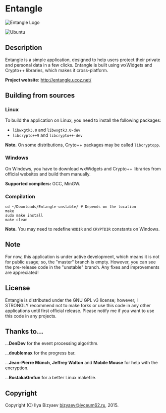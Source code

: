 # Entangle
![Entangle Logo](http://entangle.ucoz.net/text_logo.png)

![Ubuntu](http://entangle.ucoz.net/Screenshots/Ubuntu_with_theme.png)
## Description
Entangle is a simple application, designed to help users protect their private and personal data in a few clicks.
Entangle is built using wxWidgets and Crypto++ libraries, which makes it cross-platform.

**Project website:** http://entangle.ucoz.net/
## Building from sources
### Linux
To build the application on Linux, you need to install the following packages:
- `libwxgtk3.0` and `libwxgtk3.0-dev`
- `libcrypto++9` and `libcrypto++-dev`

**Note.** On some distributions, Cryto++ packages may be called `libcryptopp`.

### Windows
On Windows, you have to download wxWidgets and Crypto++ libraries from official websites and build them manually.

**Supported compilers:** GCC, MinGW.

### Compilation
```
cd ~/Downloads/Entangle-unstable/ # Depends on the location
make
sudo make install
make clean
```
**Note.** You may need to redefine `WXDIR` and `CRYPTDIR` constants on Windows.

## Note
For now, this application is under active development, which means it is not for public usage; so, the "master" branch is empty. However, you can see the pre-release code in the "unstable" branch.
Any fixes and improvements are appreciated!
## License
Entangle is distributed under the GNU GPL v3 license; however, I STRONGLY recommend not to make forks or use this code in any other applications until first official release.
Please notify me if you want to use this code in any projects.
## Thanks to...
...**DenDev** for the event processing algorithm.

...**doublemax** for the progress bar.

...**Jean-Pierre Münch**, **Jeffrey Walton** and **Mobile Mouse** for help with the encryption.

...**RostakaGmfun** for a better Linux makefile.
## Copyright
Copyright (C) Ilya Bizyaev <bizyaev@lyceum62.ru>, 2015.
